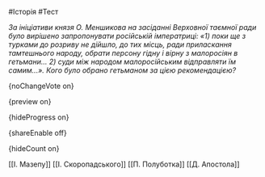 #Історія #Тест

*За ініціативи князя О. Меншикова на засіданні Верховної таємної ради було вирішено запропонувати російській імператриці: «1) поки ще з турками до розриву не дійшло, до тих місць, ради приласкання тамтешнього народу, обрати персону гідну і вірну з малоросіян в гетьмани... 2) суди між народом малоросійським відправляти їм самим...». Кого було обрано гетьманом за цією рекомендацією?*

{noChangeVote on}

{preview on}

{hideProgress on}

{shareEnable off}

{hideCount on}

[[І. Мазепу]]
[[І. Скоропадського]]
[[П. Полуботка]]
[[Д. Апостола]]

